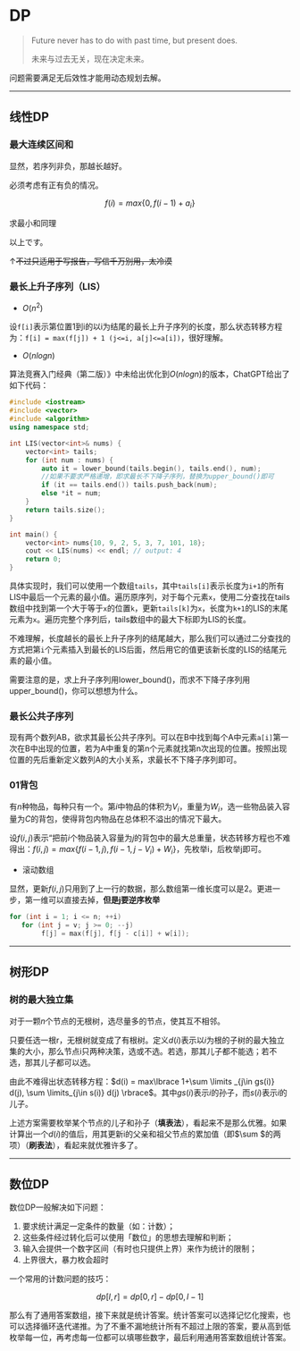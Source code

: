 # DP

> Future never has to do with past time, but present does.
>
> 未来与过去无关，现在决定未来。
  
问题需要满足无后效性才能用动态规划去解。

---

## 线性DP

### 最大连续区间和

显然，若序列非负，那越长越好。

必须考虑有正有负的情况。

$$f(i) = max\{0, f(i-1)+a_i\}$$

求最小和同理

以上です。

↑~~不过只适用于写报告，写信千万别用，太冷漠~~

### 最长上升子序列（LIS）

+ $O(n^2)$

设`f[i]`表示第位置1到i的以i为结尾的最长上升子序列的长度，那么状态转移方程为：`f[i] = max(f[j]) + 1 (j<=i, a[j]<=a[i])`，很好理解。

+ $O(nlogn)$

算法竞赛入门经典（第二版）》中未给出优化到$O(nlogn)$的版本，ChatGPT给出了如下代码：

```cpp
#include <iostream>
#include <vector>
#include <algorithm>
using namespace std;

int LIS(vector<int>& nums) {
    vector<int> tails;
    for (int num : nums) {
        auto it = lower_bound(tails.begin(), tails.end(), num);
        //如果不要求严格递增，即求最长不下降子序列，替换为upper_bound()即可
        if (it == tails.end()) tails.push_back(num);
        else *it = num;
    }
    return tails.size();
}

int main() {
    vector<int> nums{10, 9, 2, 5, 3, 7, 101, 18};
    cout << LIS(nums) << endl; // output: 4
    return 0;
}
```

具体实现时，我们可以使用一个数组`tails`，其中`tails[i]`表示长度为`i+1`的所有LIS中最后一个元素的最小值。遍历原序列，对于每个元素`x`，使用二分查找在tails数组中找到第一个大于等于`x`的位置`k`，更新`tails[k]`为`x`，长度为`k+1`的LIS的末尾元素为`x`。遍历完整个序列后，tails数组中的最大下标即为LIS的长度。

不难理解，长度越长的最长上升子序列的结尾越大，那么我们可以通过二分查找的方式把第`i`个元素插入到最长的LIS后面，然后用它的值更该新长度的LIS的结尾元素的最小值。

需要注意的是，求上升子序列用lower_bound()，而求不下降子序列用upper_bound()，你可以想想为什么。

### 最长公共子序列

现有两个数列AB，欲求其最长公共子序列。可以在B中找到每个A中元素`a[i]`第一次在B中出现的位置，若为A中重复的第n个元素就找第n次出现的位置。按照出现位置的先后重新定义数列A的大小关系，求最长不下降子序列即可。

### 01背包

有$n$种物品，每种只有一个。第$i$中物品的体积为$V_i$，重量为$W_i$，选一些物品装入容量为$C$的背包，使得背包内物品在总体积不溢出的情况下最大。

设$f(i, j)$表示“把前$i$个物品装入容量为$j$的背包中的最大总重量，状态转移方程也不难得出：$f(i, j) = max\lbrace f(i-1, j), f(i-1, j-V_i) + W_i\rbrace$，先枚举i，后枚举j即可。

+ 滚动数组

显然，更新$f(i, j)$只用到了上一行的数据，那么数组第一维长度可以是2。更进一步，第一维可以直接去掉，**但是j要逆序枚举**

```cpp
for (int i = 1; i <= n; ++i)
   for (int j = v; j >= 0; --j)
        f[j] = max(f[j], f[j - c[i]] + w[i]);
```

---

## 树形DP

### 树的最大独立集

对于一颗$n$个节点的无根树，选尽量多的节点，使其互不相邻。

只要任选一根r，无根树就变成了有根树。定义$d(i)$表示以$i$为根的子树的最大独立集的大小，那么节点i只两种决策，选或不选。若选，那其儿子都不能选；若不选，那其儿子都可以选。

由此不难得出状态转移方程：$d(i) = max\lbrace 1+\sum \limits _{j\in gs(i)} d(j), \sum \limits_{j\in s(i)} d(j) \rbrace$。其中$gs(i)$表示$i$的孙子，而$s(i)$表示$i$的儿子。

上述方案需要枚举某个节点的儿子和孙子（**填表法**），看起来不是那么优雅。如果计算出一个$d(i)$的值后，用其更新i的父亲和祖父节点的累加值（即$\sum $的两项）（**刷表法**），看起来就优雅许多了。

---

## 数位DP

数位DP一般解决如下问题：

1. 要求统计满足一定条件的数量（如：计数）；
2. 这些条件经过转化后可以使用「数位」的思想去理解和判断；
3. 输入会提供一个数字区间（有时也只提供上界）来作为统计的限制；
4. 上界很大，暴力枚会超时

一个常用的计数问题的技巧：

$$dp[l, r] = dp[0, r] - dp[0, l - 1]$$

那么有了通用答案数组，接下来就是统计答案。统计答案可以选择记忆化搜索，也可以选择循环迭代递推。为了不重不漏地统计所有不超过上限的答案，要从高到低枚举每一位，再考虑每一位都可以填哪些数字，最后利用通用答案数组统计答案。
